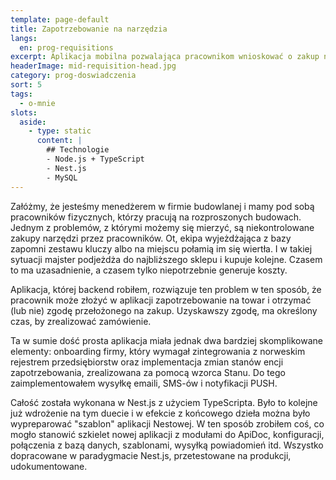 ```yaml
---
template: page-default
title: Zapotrzebowanie na narzędzia
langs:
  en: prog-requisitions
excerpt: Aplikacja mobilna pozwalająca pracownikom wnioskować o zakup narzędzi
headerImage: mid-requisition-head.jpg
category: prog-doswiadczenia
sort: 5
tags:
  - o-mnie
slots:
  aside:
    - type: static
      content: |
        ## Technologie
        - Node.js + TypeScript
        - Nest.js
        - MySQL
---
```

 
Załóżmy, że jesteśmy menedżerem w firmie budowlanej i mamy pod sobą pracowników fizycznych, którzy pracują na rozproszonych budowach. Jednym z problemów, z którymi możemy się mierzyć, są niekontrolowane zakupy narzędzi przez pracowników. Ot, ekipa wyjeżdżająca z bazy zapomni zestawu kluczy albo na miejscu połamią im się wiertła. I w takiej sytuacji majster podjeżdża do najbliższego sklepu i kupuje kolejne. Czasem to ma uzasadnienie, a czasem tylko niepotrzebnie generuje koszty.

Aplikacja, której backend robiłem, rozwiązuje ten problem w ten sposób, że pracownik może złożyć w aplikacji zapotrzebowanie na towar i otrzymać (lub nie) zgodę przełożonego na zakup. Uzyskawszy zgodę, ma określony czas, by zrealizować zamówienie. 

Ta w sumie dość prosta aplikacja miała jednak dwa bardziej skomplikowane elementy: onboarding firmy, który wymagał zintegrowania z norweskim rejestrem przedsiębiorstw oraz implementacja zmian stanów encji zapotrzebowania, zrealizowana za pomocą wzorca Stanu. Do tego zaimplementowałem wysyłkę emaili, SMS-ów i notyfikacji PUSH.

Całość została wykonana w Nest.js z użyciem TypeScripta. Było to kolejne już wdrożenie na tym duecie i w efekcie z końcowego dzieła można było wypreparować "szablon" aplikacji Nestowej. W ten sposób zrobiłem coś, co mogło stanowić szkielet nowej aplikacji z modułami do ApiDoc, konfiguracji, połączenia z bazą danych, szablonami, wysyłką powiadomień itd. Wszystko dopracowane w paradygmacie Nest.js, przetestowane na produkcji, udokumentowane.
